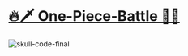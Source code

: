 # [🔥🗡️ One-Piece-Battle 🌊💥](https://saadmahi.github.io/42-One-Piece-Battle/)
![skull-code-final](https://github.com/SaadMahi/42-One-Piece-Battle/assets/117567622/5284ab3b-4603-4de5-9c32-ed4501028774)
